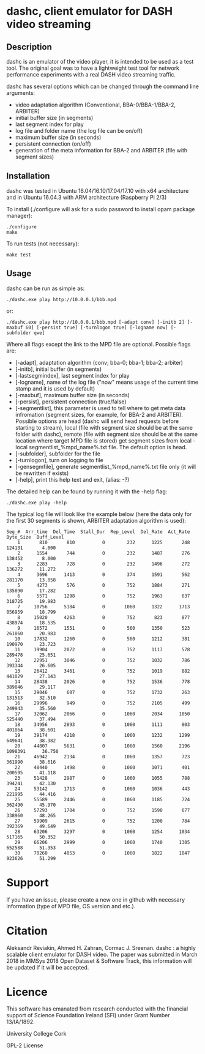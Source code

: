 # dashc, client emulator for DASH video streaming

## Description

dashc is an emulator of the video player, it is intended to be used as a test tool. The original goal was to have a lightweight test tool for network performance experiments with a real DASH video streaming traffic.

dashc has several options which can be changed through the command line arguments:
* video adaptation algorithm (Conventional, BBA-0/BBA-1/BBA-2, ARBITER)
* initial buffer size (in segments)
* last segment index for play
* log file and folder name (the log file can be on/off)
* maximum buffer size (in seconds)
* persistent connection (on/off)
* generation of the meta information for BBA-2 and ARBITER (file with segment sizes)

## Installation


dashc was tested in Ubuntu 16.04/16.10/17.04/17.10 with x64 architecture and in Ubuntu 16.04.3 with ARM architecture (Raspberry Pi 2/3)

To install (./configure will ask for a sudo password to install opam package manager):
```
./configure
make
```

To run tests (not necessary):
```
make test
```

## Usage

dashc can be run as simple as:
```
./dashc.exe play http://10.0.0.1/bbb.mpd
```

or:
```
./dashc.exe play http://10.0.0.1/bbb.mpd [-adapt conv] [-initb 2] [-maxbuf 60] [-persist true] [-turnlogon true] [-logname now] [-subfolder qwe]
```
Where all flags except the link to the MPD file are optional. Possible flags are:
* [-adapt], adaptation algorithm (conv; bba-0; bba-1; bba-2; arbiter)
* [-initb], initial buffer (in segments)
* [-lastsegmindex], last segment index for play
* [-logname], name of the log file ("now" means usage of the current time stamp and it is used by default)
* [-maxbuf], maximum buffer size (in seconds)
* [-persist], persistent connection (true/false)
* [-segmentlist], this parameter is used to tell where to get meta data infromation (segment sizes, for example, for BBA-2 and ARBITER). Possible options are head (dashc will send head requests before starting to stream), local (file with segment size should be at the same folder with dashc), remote (file with segment size should be at the same location where target MPD file is stored) get segment sizes from  local - local segmentlist_%mpd_name%.txt file. The default option is head.
* [-subfolder], subfolder for the file
* [-turnlogon], turn on logging to file
* [-gensegmfile], generate segmentlist_%mpd_name%.txt file only (it will be rewritten if exists)
* [-help],  print this help text and exit, (alias: -?)


The detailed help can be found by running it with the -help flag:
```
./dashc.exe play -help
```

The typical log file will look like the example below (here the data only for the first 30 segments is shown, ARBITER adaptation algorithm is used):
```
Seg_#  Arr_time  Del_Time  Stall_Dur  Rep_Level  Del_Rate  Act_Rate  Byte_Size  Buff_Level
    1       810       810          0        232      1225       248     124131       4.000  
    2      1554       744          0        232      1487       276     138452       8.000  
    3      2283       728          0        232      1496       272     136272      11.272  
    4      3696      1413          0        374      1591       562     281170      13.858  
    5      4273       576          0        752      1884       271     135890      17.282  
    6      5571      1298          0        752      1963       637     318725      19.983  
    7     10756      5184          0       1060      1322      1713     856959      18.799  
    8     15020      4263          0        752       823       877     438974      18.535  
    9     16572      1551          0        560      1350       523     261860      20.983  
   10     17832      1260          0        560      1212       381     190970      23.723  
   11     19904      2072          0        752      1117       578     289478      25.651  
   12     22951      3046          0        752      1032       786     393344      26.605  
   13     26412      3461          0        752      1019       882     441029      27.143  
   14     28438      2026          0        752      1536       778     389046      29.117  
   15     29046       607          0        752      1732       263     131513      32.510  
   16     29996       949          0        752      2105       499     249943      35.560  
   17     32062      2066          0       1060      2034      1050     525440      37.494  
   18     34956      2893          0       1060      1111       803     401864      38.601  
   19     39174      4218          0       1060      1232      1299     649641      38.382  
   20     44807      5631          0       1060      1560      2196    1098391      36.750  
   21     46942      2134          0       1060      1357       723     361990      38.616  
   22     48440      1498          0       1060      1071       401     200595      41.118  
   23     51428      2987          0       1060      1055       788     394241      42.130  
   24     53142      1713          0       1060      1036       443     221995      44.416  
   25     55589      2446          0       1060      1185       724     362490      45.970  
   26     57293      1704          0        752      1590       677     338960      48.265  
   27     59909      2615          0        752      1200       784     392369      49.649  
   28     63206      3297          0       1060      1254      1034     517165      50.352  
   29     66206      2999          0       1060      1740      1305     652588      51.353  
   30     70260      4053          0       1060      1822      1847     923626      51.299  
```
# Support

If you have an issue, please create a new one in github with necessary information (type of MPD file, OS version and etc.).

# Citation

Aleksandr Reviakin, Ahmed H. Zahran, Cormac J. Sreenan. dashc : a highly scalable client emulator for DASH video. The paper was submitted in March 2018 in MMSys 2018 Open Dataset & Software Track, this information will be updated if it will be accepted.

# Licence

This software has emanated from research conducted with the financial support of Science Foundation Ireland (SFI) under Grant Number 13/IA/1892.

University College Cork

GPL-2 License